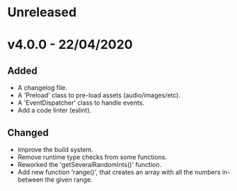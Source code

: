 # Unreleased

# v4.0.0 - 22/04/2020

## Added

-   A changelog file.
-   A 'Preload' class to pre-load assets (audio/images/etc).
-   A 'EventDispatcher' class to handle events.
-   Add a code linter (eslint).

## Changed

-   Improve the build system.
-   Remove runtime type checks from some functions.
-   Reworked the 'getSeveralRandomInts()' function.
-   Add new function 'range()', that creates an array with all the numbers in-between the given range.

